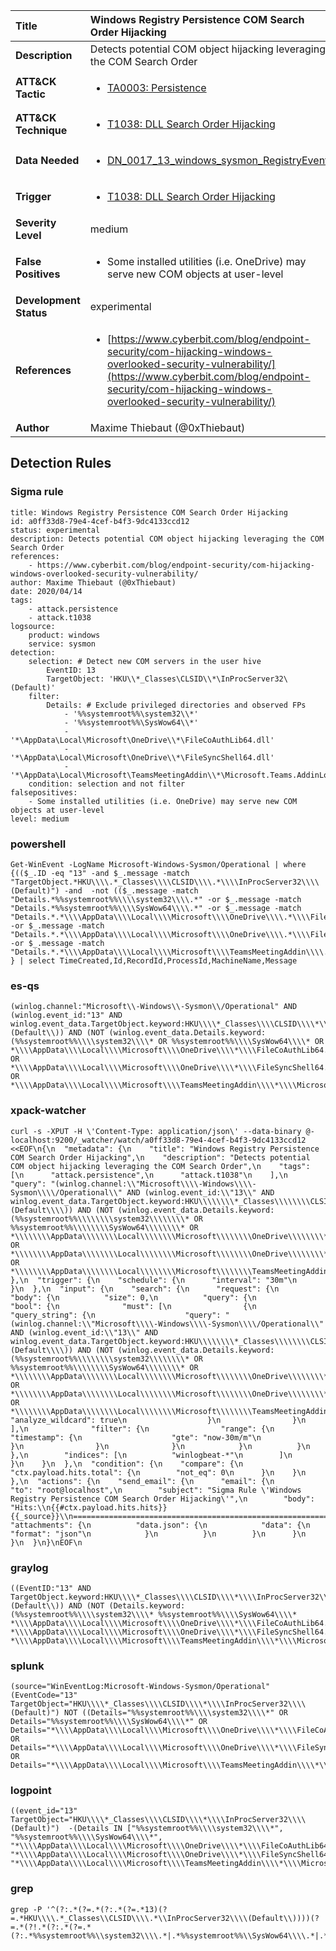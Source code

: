 | Title                    | Windows Registry Persistence COM Search Order Hijacking       |
|:-------------------------|:------------------|
| **Description**          | Detects potential COM object hijacking leveraging the COM Search Order |
| **ATT&amp;CK Tactic**    |  <ul><li>[TA0003: Persistence](https://attack.mitre.org/tactics/TA0003)</li></ul>  |
| **ATT&amp;CK Technique** | <ul><li>[T1038: DLL Search Order Hijacking](https://attack.mitre.org/techniques/T1038)</li></ul>  |
| **Data Needed**          | <ul><li>[DN_0017_13_windows_sysmon_RegistryEvent](../Data_Needed/DN_0017_13_windows_sysmon_RegistryEvent.md)</li></ul>  |
| **Trigger**              | <ul><li>[T1038: DLL Search Order Hijacking](../Triggers/T1038.md)</li></ul>  |
| **Severity Level**       | medium |
| **False Positives**      | <ul><li>Some installed utilities (i.e. OneDrive) may serve new COM objects at user-level</li></ul>  |
| **Development Status**   | experimental |
| **References**           | <ul><li>[https://www.cyberbit.com/blog/endpoint-security/com-hijacking-windows-overlooked-security-vulnerability/](https://www.cyberbit.com/blog/endpoint-security/com-hijacking-windows-overlooked-security-vulnerability/)</li></ul>  |
| **Author**               | Maxime Thiebaut (@0xThiebaut) |


## Detection Rules

### Sigma rule

```
title: Windows Registry Persistence COM Search Order Hijacking
id: a0ff33d8-79e4-4cef-b4f3-9dc4133ccd12
status: experimental
description: Detects potential COM object hijacking leveraging the COM Search Order
references:
    - https://www.cyberbit.com/blog/endpoint-security/com-hijacking-windows-overlooked-security-vulnerability/
author: Maxime Thiebaut (@0xThiebaut)
date: 2020/04/14
tags:
    - attack.persistence
    - attack.t1038
logsource:
    product: windows
    service: sysmon
detection:
    selection: # Detect new COM servers in the user hive
        EventID: 13
        TargetObject: 'HKU\\*_Classes\CLSID\\*\InProcServer32\(Default)'
    filter:
        Details: # Exclude privileged directories and observed FPs
            - '%%systemroot%%\system32\\*'
            - '%%systemroot%%\SysWow64\\*'
            - '*\AppData\Local\Microsoft\OneDrive\\*\FileCoAuthLib64.dll'
            - '*\AppData\Local\Microsoft\OneDrive\\*\FileSyncShell64.dll'
            - '*\AppData\Local\Microsoft\TeamsMeetingAddin\\*\Microsoft.Teams.AddinLoader.dll'
    condition: selection and not filter
falsepositives:
    - Some installed utilities (i.e. OneDrive) may serve new COM objects at user-level
level: medium

```





### powershell
    
```
Get-WinEvent -LogName Microsoft-Windows-Sysmon/Operational | where {(($_.ID -eq "13" -and $_.message -match "TargetObject.*HKU\\\\.*_Classes\\\\CLSID\\\\.*\\\\InProcServer32\\\\(Default)") -and  -not (($_.message -match "Details.*%%systemroot%%\\\\system32\\\\.*" -or $_.message -match "Details.*%%systemroot%%\\\\SysWow64\\\\.*" -or $_.message -match "Details.*.*\\\\AppData\\\\Local\\\\Microsoft\\\\OneDrive\\\\.*\\\\FileCoAuthLib64.dll" -or $_.message -match "Details.*.*\\\\AppData\\\\Local\\\\Microsoft\\\\OneDrive\\\\.*\\\\FileSyncShell64.dll" -or $_.message -match "Details.*.*\\\\AppData\\\\Local\\\\Microsoft\\\\TeamsMeetingAddin\\\\.*\\\\Microsoft.Teams.AddinLoader.dll"))) } | select TimeCreated,Id,RecordId,ProcessId,MachineName,Message
```


### es-qs
    
```
(winlog.channel:"Microsoft\\-Windows\\-Sysmon\\/Operational" AND (winlog.event_id:"13" AND winlog.event_data.TargetObject.keyword:HKU\\\\*_Classes\\\\CLSID\\\\*\\\\InProcServer32\\\\\\(Default\\)) AND (NOT (winlog.event_data.Details.keyword:(%%systemroot%%\\\\system32\\\\* OR %%systemroot%%\\\\SysWow64\\\\* OR *\\\\AppData\\\\Local\\\\Microsoft\\\\OneDrive\\\\*\\\\FileCoAuthLib64.dll OR *\\\\AppData\\\\Local\\\\Microsoft\\\\OneDrive\\\\*\\\\FileSyncShell64.dll OR *\\\\AppData\\\\Local\\\\Microsoft\\\\TeamsMeetingAddin\\\\*\\\\Microsoft.Teams.AddinLoader.dll))))
```


### xpack-watcher
    
```
curl -s -XPUT -H \'Content-Type: application/json\' --data-binary @- localhost:9200/_watcher/watch/a0ff33d8-79e4-4cef-b4f3-9dc4133ccd12 <<EOF\n{\n  "metadata": {\n    "title": "Windows Registry Persistence COM Search Order Hijacking",\n    "description": "Detects potential COM object hijacking leveraging the COM Search Order",\n    "tags": [\n      "attack.persistence",\n      "attack.t1038"\n    ],\n    "query": "(winlog.channel:\\"Microsoft\\\\-Windows\\\\-Sysmon\\\\/Operational\\" AND (winlog.event_id:\\"13\\" AND winlog.event_data.TargetObject.keyword:HKU\\\\\\\\*_Classes\\\\\\\\CLSID\\\\\\\\*\\\\\\\\InProcServer32\\\\\\\\\\\\(Default\\\\)) AND (NOT (winlog.event_data.Details.keyword:(%%systemroot%%\\\\\\\\system32\\\\\\\\* OR %%systemroot%%\\\\\\\\SysWow64\\\\\\\\* OR *\\\\\\\\AppData\\\\\\\\Local\\\\\\\\Microsoft\\\\\\\\OneDrive\\\\\\\\*\\\\\\\\FileCoAuthLib64.dll OR *\\\\\\\\AppData\\\\\\\\Local\\\\\\\\Microsoft\\\\\\\\OneDrive\\\\\\\\*\\\\\\\\FileSyncShell64.dll OR *\\\\\\\\AppData\\\\\\\\Local\\\\\\\\Microsoft\\\\\\\\TeamsMeetingAddin\\\\\\\\*\\\\\\\\Microsoft.Teams.AddinLoader.dll))))"\n  },\n  "trigger": {\n    "schedule": {\n      "interval": "30m"\n    }\n  },\n  "input": {\n    "search": {\n      "request": {\n        "body": {\n          "size": 0,\n          "query": {\n            "bool": {\n              "must": [\n                {\n                  "query_string": {\n                    "query": "(winlog.channel:\\"Microsoft\\\\-Windows\\\\-Sysmon\\\\/Operational\\" AND (winlog.event_id:\\"13\\" AND winlog.event_data.TargetObject.keyword:HKU\\\\\\\\*_Classes\\\\\\\\CLSID\\\\\\\\*\\\\\\\\InProcServer32\\\\\\\\\\\\(Default\\\\)) AND (NOT (winlog.event_data.Details.keyword:(%%systemroot%%\\\\\\\\system32\\\\\\\\* OR %%systemroot%%\\\\\\\\SysWow64\\\\\\\\* OR *\\\\\\\\AppData\\\\\\\\Local\\\\\\\\Microsoft\\\\\\\\OneDrive\\\\\\\\*\\\\\\\\FileCoAuthLib64.dll OR *\\\\\\\\AppData\\\\\\\\Local\\\\\\\\Microsoft\\\\\\\\OneDrive\\\\\\\\*\\\\\\\\FileSyncShell64.dll OR *\\\\\\\\AppData\\\\\\\\Local\\\\\\\\Microsoft\\\\\\\\TeamsMeetingAddin\\\\\\\\*\\\\\\\\Microsoft.Teams.AddinLoader.dll))))",\n                    "analyze_wildcard": true\n                  }\n                }\n              ],\n              "filter": {\n                "range": {\n                  "timestamp": {\n                    "gte": "now-30m/m"\n                  }\n                }\n              }\n            }\n          }\n        },\n        "indices": [\n          "winlogbeat-*"\n        ]\n      }\n    }\n  },\n  "condition": {\n    "compare": {\n      "ctx.payload.hits.total": {\n        "not_eq": 0\n      }\n    }\n  },\n  "actions": {\n    "send_email": {\n      "email": {\n        "to": "root@localhost",\n        "subject": "Sigma Rule \'Windows Registry Persistence COM Search Order Hijacking\'",\n        "body": "Hits:\\n{{#ctx.payload.hits.hits}}{{_source}}\\n================================================================================\\n{{/ctx.payload.hits.hits}}",\n        "attachments": {\n          "data.json": {\n            "data": {\n              "format": "json"\n            }\n          }\n        }\n      }\n    }\n  }\n}\nEOF\n
```


### graylog
    
```
((EventID:"13" AND TargetObject.keyword:HKU\\\\*_Classes\\\\CLSID\\\\*\\\\InProcServer32\\\\\\(Default\\)) AND (NOT (Details.keyword:(%%systemroot%%\\\\system32\\\\* %%systemroot%%\\\\SysWow64\\\\* *\\\\AppData\\\\Local\\\\Microsoft\\\\OneDrive\\\\*\\\\FileCoAuthLib64.dll *\\\\AppData\\\\Local\\\\Microsoft\\\\OneDrive\\\\*\\\\FileSyncShell64.dll *\\\\AppData\\\\Local\\\\Microsoft\\\\TeamsMeetingAddin\\\\*\\\\Microsoft.Teams.AddinLoader.dll))))
```


### splunk
    
```
(source="WinEventLog:Microsoft-Windows-Sysmon/Operational" (EventCode="13" TargetObject="HKU\\\\*_Classes\\\\CLSID\\\\*\\\\InProcServer32\\\\(Default)") NOT ((Details="%%systemroot%%\\\\system32\\\\*" OR Details="%%systemroot%%\\\\SysWow64\\\\*" OR Details="*\\\\AppData\\\\Local\\\\Microsoft\\\\OneDrive\\\\*\\\\FileCoAuthLib64.dll" OR Details="*\\\\AppData\\\\Local\\\\Microsoft\\\\OneDrive\\\\*\\\\FileSyncShell64.dll" OR Details="*\\\\AppData\\\\Local\\\\Microsoft\\\\TeamsMeetingAddin\\\\*\\\\Microsoft.Teams.AddinLoader.dll")))
```


### logpoint
    
```
((event_id="13" TargetObject="HKU\\\\*_Classes\\\\CLSID\\\\*\\\\InProcServer32\\\\(Default)")  -(Details IN ["%%systemroot%%\\\\system32\\\\*", "%%systemroot%%\\\\SysWow64\\\\*", "*\\\\AppData\\\\Local\\\\Microsoft\\\\OneDrive\\\\*\\\\FileCoAuthLib64.dll", "*\\\\AppData\\\\Local\\\\Microsoft\\\\OneDrive\\\\*\\\\FileSyncShell64.dll", "*\\\\AppData\\\\Local\\\\Microsoft\\\\TeamsMeetingAddin\\\\*\\\\Microsoft.Teams.AddinLoader.dll"]))
```


### grep
    
```
grep -P '^(?:.*(?=.*(?:.*(?=.*13)(?=.*HKU\\\\.*_Classes\\CLSID\\\\.*\\InProcServer32\\\\(Default\\))))(?=.*(?!.*(?:.*(?=.*(?:.*%%systemroot%%\\system32\\\\.*|.*%%systemroot%%\\SysWow64\\\\.*|.*.*\\AppData\\Local\\Microsoft\\OneDrive\\\\.*\\FileCoAuthLib64\\.dll|.*.*\\AppData\\Local\\Microsoft\\OneDrive\\\\.*\\FileSyncShell64\\.dll|.*.*\\AppData\\Local\\Microsoft\\TeamsMeetingAddin\\\\.*\\Microsoft\\.Teams\\.AddinLoader\\.dll))))))'
```




